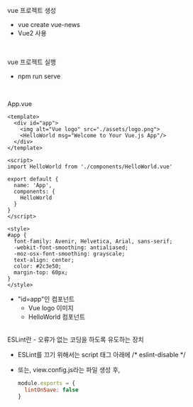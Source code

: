 vue 프로젝트 생성
- vue create vue-news
- Vue2 사용

<br>

vue 프로젝트 실행

- npm run serve

<br>

App.vue

```vue
<template>
  <div id="app">
    <img alt="Vue logo" src="./assets/logo.png">
    <HelloWorld msg="Welcome to Your Vue.js App"/>
  </div>
</template>

<script>
import HelloWorld from './components/HelloWorld.vue'

export default {
  name: 'App',
  components: {
    HelloWorld
  }
}
</script>

<style>
#app {
  font-family: Avenir, Helvetica, Arial, sans-serif;
  -webkit-font-smoothing: antialiased;
  -moz-osx-font-smoothing: grayscale;
  text-align: center;
  color: #2c3e50;
  margin-top: 60px;
}
</style>
```

- "id=app"인 컴포넌트
  - Vue logo 이미지
  - HelloWorld 컴포넌트

<br>
ESLint란
- 오류가 없는 코딩을 하도록 유도하는 장치

- ESLint를 끄기 위해서는 script 태그 아래에 /* eslint-disable */

- 또는, view.config.js라는 파일 생성 후, 

  ```javascript
  module.exports = {
    lintOnSave: false
  }
  ```